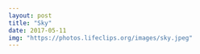 ```yaml
---
layout: post
title: "Sky"
date: 2017-05-11
img: "https://photos.lifeclips.org/images/sky.jpeg"
---
```

